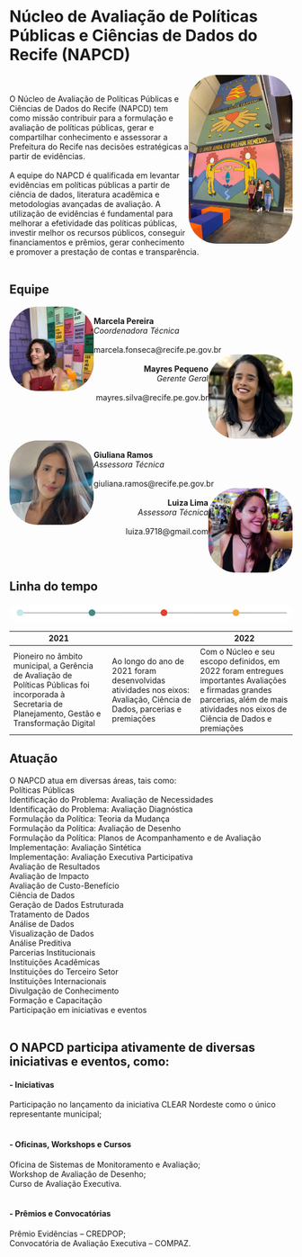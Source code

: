 # Núcleo de Avaliação de Políticas Públicas e Ciências de Dados do Recife (NAPCD)

<img align="right" alt="marcela" height="300" style="border-radius:50px;" src="/img/motivacao.png">
<br><br>
O Núcleo de Avaliação de Políticas Públicas e Ciências de Dados do Recife (NAPCD) tem como missão contribuir para a formulação e avaliação de políticas públicas, gerar e compartilhar conhecimento e assessorar a Prefeitura do Recife nas decisões estratégicas a partir de evidências.
<br><br>
A equipe do NAPCD é qualificada em levantar evidências em políticas públicas a partir de ciência de dados, literatura acadêmica e metodologias avançadas de avaliação. A utilização de evidências é fundamental para melhorar a efetividade das políticas públicas, investir melhor os recursos públicos, conseguir financiamentos e prêmios, gerar conhecimento e promover a prestação de contas e transparência.
<br><br>

## Equipe

<div align="left">
  <img align="left" alt="marcela" height="150" style="border-radius:50px;" src="/img/marcela.jpg">
  <br>
  <b>Marcela Pereira</b>
  <br>
  <i>Coordenadora Técnica</i>
  <br><br>
  marcela.fonseca@recife.pe.gov.br
  </div>


<div align="right">
  <img align="right" alt="mayres" height="150" style="border-radius:50px;" src="/img/mayres.jpg">
  <br>
  <b>Mayres Pequeno</b>
  <br>
  <i>Gerente Geral</i>
  <br><br>
  mayres.silva@recife.pe.gov.br
  <br><br><br><br><br>
  </div>

<div align="left">
  <img align="left" alt="giuliana" height="150" style="border-radius:50px;" src="/img/giuliana.jpeg">
  <br>
  <b>Giuliana Ramos</b>
  <br>
  <i>Assessora Técnica</i>
  <br><br>
  giuliana.ramos@recife.pe.gov.br
  </div>
<div align="right">
  <img align="right" alt="luiza" height="150" style="border-radius:50px;" src="/img/luiza.jpg">
  <br>
  <b>Luiza Lima</b>
  <br>
  <i>Assessora Técnica</i>
  <br><br>
  luiza.9718@gmail.com
  </div>
  
<br><br>
## Linha do tempo
<img align="center" alt="linha do tempo" style="border-radius:50px;" src="/img/linha_do_tempo_horizontal.png">

| <b>2021</b> | | <b>2022</b> |
|------|------|------|
| Pioneiro no âmbito municipal, a Gerência de Avaliação de Políticas Públicas foi incorporada à Secretaria de Planejamento, Gestão e Transformação Digital | Ao longo do ano de 2021 foram desenvolvidas atividades nos eixos: Avaliação, Ciência de Dados, parcerias e premiações | Com o Núcleo e seu escopo definidos, em 2022 foram entregues importantes Avaliações e firmadas grandes parcerias, além de mais atividades nos eixos de Ciência de Dados e premiações |




## Atuação

O NAPCD atua em diversas áreas, tais como:
<br>
Políticas Públicas <br>
Identificação do Problema: Avaliação de Necessidades <br>
Identificação do Problema: Avaliação Diagnóstica <br>
Formulação da Política: Teoria da Mudança <br>
Formulação da Política: Avaliação de Desenho <br>
Formulação da Política: Planos de Acompanhamento e de Avaliação <br>
Implementação: Avaliação Sintética <br>
Implementação: Avaliação Executiva Participativa <br>
Avaliação de Resultados <br>
Avaliação de Impacto <br>
Avaliação de Custo-Benefício <br>
Ciência de Dados <br>
Geração de Dados Estruturada <br>
Tratamento de Dados <br>
Análise de Dados <br>
Visualização de Dados <br>
Análise Preditiva <br>
Parcerias Institucionais <br>
Instituições Acadêmicas <br>
Instituições do Terceiro Setor <br>
Instituições Internacionais <br>
Divulgação de Conhecimento <br>
Formação e Capacitação <br>
Participação em iniciativas e eventos <br> <br>

## O NAPCD participa ativamente de diversas iniciativas e eventos, como:

#### - Iniciativas <br>
Participação no lançamento da iniciativa CLEAR Nordeste como o único representante municipal; <br> <br>

#### - Oficinas, Workshops e Cursos <br>
Oficina de Sistemas de Monitoramento e Avaliação; <br>
Workshop de Avaliação de Desenho; <br>
Curso de Avaliação Executiva. <br> <br>

#### - Prêmios e Convocatórias <br>
Prêmio Evidências – CREDPOP; <br>
Convocatória de Avaliação Executiva – COMPAZ.
